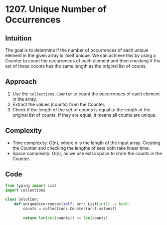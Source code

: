 # 1207. Unique Number of Occurrences

## Intuition

The goal is to determine if the number of occurrences of each unique element in the given array is itself unique. We can achieve this by using a Counter to count the occurrences of each element and then checking if the set of these counts has the same length as the original list of counts.

## Approach

1. Use the `collections.Counter` to count the occurrences of each element in the array.
2. Extract the values (counts) from the Counter.
3. Check if the length of the set of counts is equal to the length of the original list of counts. If they are equal, it means all counts are unique.

## Complexity

- Time complexity: O(n), where n is the length of the input array. Creating the Counter and checking the lengths of sets both take linear time.
- Space complexity: O(n), as we use extra space to store the counts in the Counter.

## Code

```python
from typing import List
import collections

class Solution:
    def uniqueOccurrences(self, arr: List[int]) -> bool:
        counts = collections.Counter(arr).values()
  
        return len(set(counts)) == len(counts)
```
